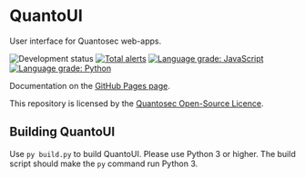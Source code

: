 # QuantoUI
User interface for Quantosec web-apps.

![Development status](https://img.shields.io/badge/development-alpha-red.svg)
[![Total alerts](https://img.shields.io/lgtm/alerts/g/Quantosec/QuantoUI.svg?logo=lgtm&logoWidth=18)](https://lgtm.com/projects/g/Quantosec/QuantoUI/alerts/)
[![Language grade: JavaScript](https://img.shields.io/lgtm/grade/javascript/g/Quantosec/QuantoUI.svg?logo=lgtm&logoWidth=18)](https://lgtm.com/projects/g/Quantosec/QuantoUI/context:javascript)
[![Language grade: Python](https://img.shields.io/lgtm/grade/python/g/Quantosec/QuantoUI.svg?logo=lgtm&logoWidth=18)](https://lgtm.com/projects/g/Quantosec/QuantoUI/context:python)

Documentation on the [GitHub Pages page](https://quantosec.github.io/QuantoUI/).

This repository is licensed by the [Quantosec Open-Source Licence](https://github.com/Quantosec/QuantoUI/blob/master/LICENCE.md).

## Building QuantoUI
Use `py build.py` to build QuantoUI. Please use Python 3 or higher. The build script should make the `py` command run Python 3.
